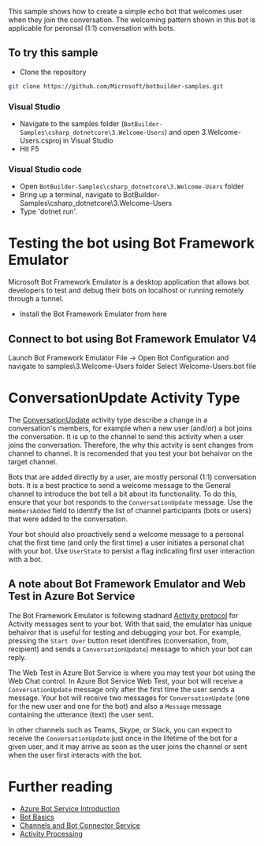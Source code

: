 ﻿This sample shows how to create a simple echo bot that welcomes user when they join the conversation. The welcoming pattern shown in this bot is applicable for peronsal (1:1) conversation with bots.

## To try this sample
- Clone the repository
```bash
git clone https://github.com/Microsoft/botbuilder-samples.git
```
 ### Visual Studio
- Navigate to the samples folder (`BotBuilder-Samples\csharp_dotnetcore\3.Welcome-Users`) and open 3.Welcome-Users.csproj in Visual Studio 
- Hit F5
 ### Visual Studio code
- Open `BotBuilder-Samples\csharp_dotnetcore\3.Welcome-Users` folder
- Bring up a terminal, navigate to BotBuilder-Samples\csharp_dotnetcore\3.Welcome-Users
- Type 'dotnet run'.

# Testing the bot using Bot Framework Emulator
Microsoft Bot Framework Emulator is a desktop application that allows bot developers to test and debug their bots on localhost or running remotely through a tunnel.

- Install the Bot Framework Emulator from here

## Connect to bot using Bot Framework Emulator V4
Launch Bot Framework Emulator
File -> Open Bot Configuration and navigate to samples\3.Welcome-Users folder
Select Welcome-Users.bot file

# ConversationUpdate Activity Type
The [ConversationUpdate](https://docs.microsoft.com/en-us/azure/bot-service/bot-service-activity-spec?view=azure-bot-service-3.0#conversation-update-activity) activity type describe a change in a conversation's members, for example when a new user (and/or) a bot joins the conversation. It is up to the channel to send this activity when a user joins the conversation. Therefore, the why this actvity is sent changes from channel to channel. It is recomended that you test your bot behaivor on the target channel. 

Bots that are added directly by a user, are mostly personal (1:1) conversation bots. It is a best practice to send a welcome message to the General channel to introduce the bot tell a bit about its functionality. To do this, ensure that your bot responds to the `ConversationUpdate` message. Use the `membersAdded` field to identify the list of channel participants (bots or users) that were added to the conversation.

Your bot should also proactively send a welcome message to a personal chat the first time (and only the first time) a user initiates a personal chat with your bot. Use `UserState` to persist a flag indicating first user interaction with a bot. 

## A note about Bot Framework Emulator and Web Test in Azure Bot Service 
The Bot Framework Emulator is following stadnard [Activity protocol](https://docs.microsoft.com/en-us/azure/bot-service/bot-service-activity-spec) for Activity messages sent to your bot. With that said, the emulator has unique behaivor that is useful for testing and debugging your bot. For example, pressing the `Start Over` button reset identifires (conversation, from, recipient) and sends a `ConversationUpdate`) message to which your bot can reply. 

The Web Test in Azure Bot Service is where you may test your bot using the Web Chat control. In Azure Bot Service Web Test, your bot will receive a `ConversationUpdate` message only after the first time the user sends a message. Your bot will receive two messages for `ConversationUpdate` (one for the new user and one for the bot) and also a `Message` message containing the utterance (text) the user sent. 

In other channels such as Teams, Skype, or Slack, you can expect to receive the `ConversationUpdate` just once in the lifetime of the bot for a given user, and it may arrive as soon as the user joins the channel or sent when the user first interacts with the bot. 

	
# Further reading
- [Azure Bot Service Introduction](https://docs.microsoft.com/en-us/azure/bot-service/bot-service-overview-introduction?view=azure-bot-service-4.0)
- [Bot Basics](https://docs.microsoft.com/en-us/azure/bot-service/bot-builder-basics?view=azure-bot-service-4.0)
- [Channels and Bot Connector Service](https://docs.microsoft.com/en-us/azure/bot-service/bot-concepts?view=azure-bot-service-4.0)
- [Activity Processing](https://docs.microsoft.com/en-us/azure/bot-service/bot-builder-concept-activity-processing?view=azure-bot-service-4.0)
